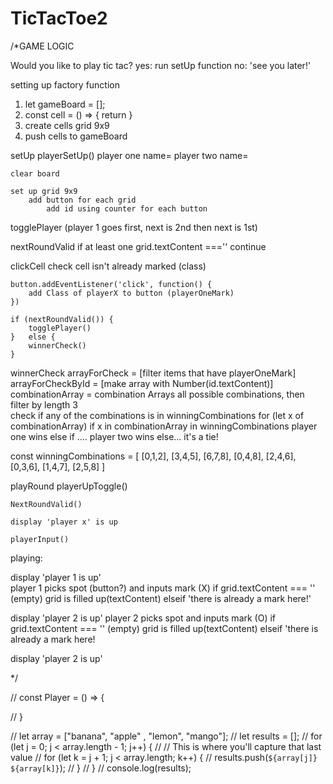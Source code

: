# TicTacToe2



/*GAME LOGIC


Would you like to play tic tac?
    yes: run setUp function 
    no: 'see you later!'


setting up factory function
1. let gameBoard = []; 
2. const cell = () => {
    return 
}
3. create cells grid 9x9
4. push cells to gameBoard


setUp
    playerSetUp()
        player one name=
        player two name=


    clear board 
    
    set up grid 9x9 
        add button for each grid
            add id using counter for each button 



togglePlayer
    (player 1 goes first, next is 2nd then next is 1st)
    

nextRoundValid
    if at least one grid.textContent ===''
        continue


clickCell
    check cell isn't already marked (class)

    button.addEventListener('click', function() {
        add Class of playerX to button (playerOneMark)
    })

    if (nextRoundValid()) {
        togglePlayer()
    }   else {
        winnerCheck()
    }

    

    


winnerCheck
arrayForCheck = [filter items that have playerOneMark]
arrayForCheckById = [make array with Number(id.textContent)]
combinationArray = combination Arrays all possible combinations, then filter by length 3  
check if any of the combinations is in winningCombinations 
    for (let x of combinationArray)
        if x in combinationArray in winningCombinations
            player one wins 
        else if ....
            player two wins
        else...
            it's a tie! 


            





const winningCombinations = [
    [0,1,2],
    [3,4,5],
    [6,7,8],
    [0,4,8],
    [2,4,6],
    [0,3,6],
    [1,4,7],
    [2,5,8]
]    


    
    




playRound
    playerUpToggle()

    NextRoundValid()
    
    display 'player x' is up 

    playerInput()

    
  


playing: 



display 'player 1 is up'  
player 1 picks spot (button?) and inputs mark (X)
    if grid.textContent === '' (empty)
        grid is filled up(textContent)
    elseif 'there is already a mark here!' 

display 'player 2 is up' 
player 2 picks spot and inputs mark (O)
    if grid.textContent === '' (empty)
        grid is filled up(textContent)
    elseif 'there is already a mark here!
    
    


display 'player 2 is up'




*/



// const Player = () => {
     
// }




// let array = ["banana", "apple" , "lemon", "mango"];
// let results = [];
// for (let j = 0; j &lt; array.length - 1; j++) {
//  // This is where you'll capture that last value
//  for (let k = j + 1; j &lt; array.length; k++) {
//   results.push(`${array[j]} ${array[k]}`);
//  }
// }
// console.log(results); 
